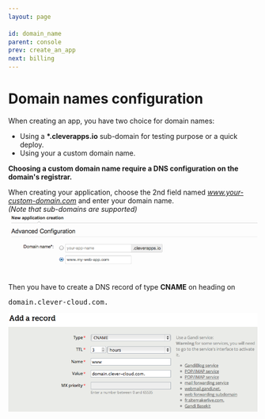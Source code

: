 ```yaml
---
layout: page

id: domain_name
parent: console
prev: create_an_app
next: billing
---
```

# Domain names configuration

When creating an app, you have two choice for domain names:
* Using a **\*.cleverapps.io** sub-domain for testing purpose or a quick deploy.
* Using your a custom domain name.

**Choosing a custom domain name require a DNS configuration on the domain's registrar.**

When creating your application, choose the 2nd field named *www.your-custom-domain.com* and enter your domain name. <br/>*(Note that sub-domains are supported)*<img class="thumbnail img_doc" src="/img/domain1.png">

Then you have to create a DNS record of type **CNAME** on heading on <pre>domain.clever-cloud.com.</pre> <img class="thumbnail img_doc" src="/img/domain2.png">